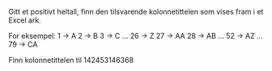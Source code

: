 Gitt et positivt heltall, finn den tilsvarende kolonnetittelen som vises fram i et Excel ark.

For eksempel:
1 -> A
2 -> B
3 -> C
…
26 -> Z
27 -> AA
28 -> AB
...
52 -> AZ
...
79 -> CA

Finn kolonnetittelen til 142453146368
